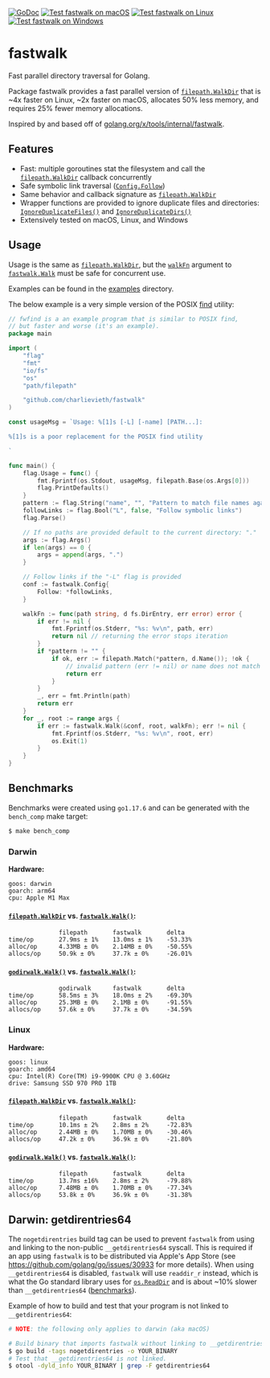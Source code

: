 [![GoDoc](https://img.shields.io/badge/godoc-reference-blue.svg)](https://pkg.go.dev/github.com/charlievieth/fastwalk)
[![Test fastwalk on macOS](https://github.com/charlievieth/fastwalk/actions/workflows/macos.yml/badge.svg)](https://github.com/charlievieth/fastwalk/actions/workflows/macos.yml)
[![Test fastwalk on Linux](https://github.com/charlievieth/fastwalk/actions/workflows/linux.yml/badge.svg)](https://github.com/charlievieth/fastwalk/actions/workflows/linux.yml)
[![Test fastwalk on Windows](https://github.com/charlievieth/fastwalk/actions/workflows/windows.yml/badge.svg)](https://github.com/charlievieth/fastwalk/actions/workflows/windows.yml)

# fastwalk

Fast parallel directory traversal for Golang.

Package fastwalk provides a fast parallel version of [`filepath.WalkDir`](https://pkg.go.dev/io/fs#WalkDirFunc)
that is \~4x faster on Linux, \~2x faster on macOS, allocates 50% less memory,
and requires 25% fewer memory allocations.

Inspired by and based off of [golang.org/x/tools/internal/fastwalk](https://pkg.go.dev/golang.org/x/tools@v0.1.9/internal/fastwalk).

<!-- TODO: mention EntryFilter -->

## Features

<!--  and execution of the [`filepath.WalkDir`](https://pkg.go.dev/io/fs#WalkDirFunc) callback -->

* Fast: multiple goroutines stat the filesystem and call the
  [`filepath.WalkDir`](https://pkg.go.dev/io/fs#WalkDirFunc) callback concurrently
* Safe symbolic link traversal ([`Config.Follow`](https://pkg.go.dev/github.com/charlievieth/fastwalk#Config))
* Same behavior and callback signature as [`filepath.WalkDir`](https://pkg.go.dev/path/filepath@go1.17.7#WalkDir)
* Wrapper functions are provided to ignore duplicate files and directories:
	[`IgnoreDuplicateFiles()`](https://pkg.go.dev/github.com/charlievieth/fastwalk#IgnoreDuplicateFiles)
	and
	[`IgnoreDuplicateDirs()`](https://pkg.go.dev/github.com/charlievieth/fastwalk#IgnoreDuplicateDirs)
* Extensively tested on macOS, Linux, and Windows

## Usage

Usage is the same as [`filepath.WalkDir`](https://pkg.go.dev/io/fs#WalkDirFunc),
but the [`walkFn`](https://pkg.go.dev/path/filepath@go1.17.7#WalkFunc)
argument to [`fastwalk.Walk`](https://pkg.go.dev/github.com/charlievieth/fastwalk#Walk)
must be safe for concurrent use.

Examples can be found in the [examples](./examples) directory.

<!-- TODO: this example is large move it to an examples folder -->

The below example is a very simple version of the POSIX
[find](https://pubs.opengroup.org/onlinepubs/007904975/utilities/find.html) utility:
```go
// fwfind is a an example program that is similar to POSIX find,
// but faster and worse (it's an example).
package main

import (
	"flag"
	"fmt"
	"io/fs"
	"os"
	"path/filepath"

	"github.com/charlievieth/fastwalk"
)

const usageMsg = `Usage: %[1]s [-L] [-name] [PATH...]:

%[1]s is a poor replacement for the POSIX find utility

`

func main() {
	flag.Usage = func() {
		fmt.Fprintf(os.Stdout, usageMsg, filepath.Base(os.Args[0]))
		flag.PrintDefaults()
	}
	pattern := flag.String("name", "", "Pattern to match file names against.")
	followLinks := flag.Bool("L", false, "Follow symbolic links")
	flag.Parse()

	// If no paths are provided default to the current directory: "."
	args := flag.Args()
	if len(args) == 0 {
		args = append(args, ".")
	}

	// Follow links if the "-L" flag is provided
	conf := fastwalk.Config{
		Follow: *followLinks,
	}

	walkFn := func(path string, d fs.DirEntry, err error) error {
		if err != nil {
			fmt.Fprintf(os.Stderr, "%s: %v\n", path, err)
			return nil // returning the error stops iteration
		}
		if *pattern != "" {
			if ok, err := filepath.Match(*pattern, d.Name()); !ok {
				// invalid pattern (err != nil) or name does not match
				return err
			}
		}
		_, err = fmt.Println(path)
		return err
	}
	for _, root := range args {
		if err := fastwalk.Walk(&conf, root, walkFn); err != nil {
			fmt.Fprintf(os.Stderr, "%s: %v\n", root, err)
			os.Exit(1)
		}
	}
}
```

## Benchmarks

Benchmarks were created using `go1.17.6` and can be generated with the `bench_comp` make target:
```sh
$ make bench_comp
```

### Darwin

**Hardware:**
```
goos: darwin
goarch: arm64
cpu: Apple M1 Max
```

#### [`filepath.WalkDir`](https://pkg.go.dev/path/filepath@go1.17.7#WalkDir) vs. [`fastwalk.Walk()`](https://pkg.go.dev/github.com/charlievieth/fastwalk#Walk):
```
              filepath       fastwalk       delta
time/op       27.9ms ± 1%    13.0ms ± 1%    -53.33%
alloc/op      4.33MB ± 0%    2.14MB ± 0%    -50.55%
allocs/op     50.9k ± 0%     37.7k ± 0%     -26.01%
```

#### [`godirwalk.Walk()`](https://pkg.go.dev/github.com/karrick/godirwalk@v1.16.1#Walk) vs. [`fastwalk.Walk()`](https://pkg.go.dev/github.com/charlievieth/fastwalk#Walk):
```
              godirwalk      fastwalk       delta
time/op       58.5ms ± 3%    18.0ms ± 2%    -69.30%
alloc/op      25.3MB ± 0%    2.1MB ± 0%     -91.55%
allocs/op     57.6k ± 0%     37.7k ± 0%     -34.59%
```

### Linux

**Hardware:**
```
goos: linux
goarch: amd64
cpu: Intel(R) Core(TM) i9-9900K CPU @ 3.60GHz
drive: Samsung SSD 970 PRO 1TB
```

#### [`filepath.WalkDir`](https://pkg.go.dev/path/filepath@go1.17.7#WalkDir) vs. [`fastwalk.Walk()`](https://pkg.go.dev/github.com/charlievieth/fastwalk#Walk):

```
              filepath       fastwalk       delta
time/op       10.1ms ± 2%    2.8ms ± 2%     -72.83%
alloc/op      2.44MB ± 0%    1.70MB ± 0%    -30.46%
allocs/op     47.2k ± 0%     36.9k ± 0%     -21.80%
```

#### [`godirwalk.Walk()`](https://pkg.go.dev/github.com/karrick/godirwalk@v1.16.1#Walk) vs. [`fastwalk.Walk()`](https://pkg.go.dev/github.com/charlievieth/fastwalk#Walk):

```
              filepath       fastwalk       delta
time/op       13.7ms ±16%    2.8ms ± 2%     -79.88%
alloc/op      7.48MB ± 0%    1.70MB ± 0%    -77.34%
allocs/op     53.8k ± 0%     36.9k ± 0%     -31.38%
```

## Darwin: getdirentries64

The `nogetdirentries` build tag can be used to prevent `fastwalk` from using
and linking to the non-public `__getdirentries64` syscall. This is required
if an app using `fastwalk` is to be distributed via Apple's App Store (see
https://github.com/golang/go/issues/30933 for more details). When using
`__getdirentries64` is disabled, `fastwalk` will use `readdir_r` instead,
which is what the Go standard library uses for
[`os.ReadDir`](https://pkg.go.dev/os#ReadDir) and is about \~10% slower than
`__getdirentries64`
([benchmarks](https://github.com/charlievieth/fastwalk/blob/2e6a1b8a1ce88e578279e6e631b2129f7144ec87/fastwalk_darwin_test.go#L19-L57)).

Example of how to build and test that your program is not linked to `__getdirentries64`:
```sh
# NOTE: the following only applies to darwin (aka macOS)

# Build binary that imports fastwalk without linking to __getdirentries64.
$ go build -tags nogetdirentries -o YOUR_BINARY
# Test that __getdirentries64 is not linked.
$ otool -dyld_info YOUR_BINARY | grep -F getdirentries64
```
